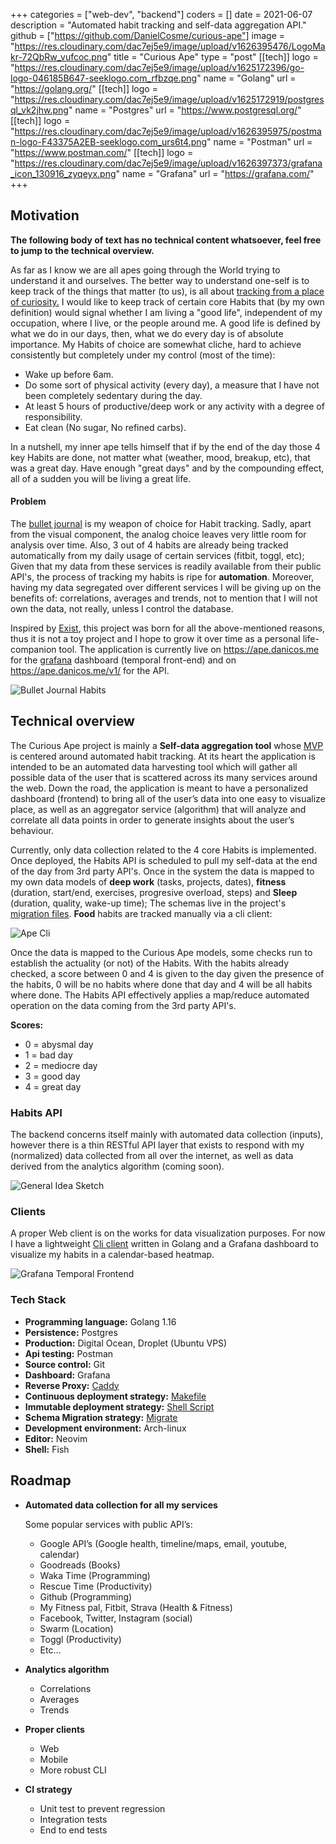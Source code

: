 +++
categories = ["web-dev", "backend"]
coders = []
date = 2021-06-07
description = "Automated habit tracking and self-data aggregation API."
github = ["https://github.com/DanielCosme/curious-ape"]
image = "https://res.cloudinary.com/dac7ej5e9/image/upload/v1626395476/LogoMakr-72QbRw_vufcoc.png"
title = "Curious Ape"
type = "post"
[[tech]]
logo = "https://res.cloudinary.com/dac7ej5e9/image/upload/v1625172396/go-logo-046185B647-seeklogo.com_rfbzqe.png"
name = "Golang"
url = "https://golang.org/"
[[tech]]
logo = "https://res.cloudinary.com/dac7ej5e9/image/upload/v1625172919/postgresql_vk2jhw.png"
name = "Postgres"
url = "https://www.postgresql.org/"
[[tech]]
logo = "https://res.cloudinary.com/dac7ej5e9/image/upload/v1626395975/postman-logo-F43375A2EB-seeklogo.com_urs6t4.png"
name = "Postman"
url = "https://www.postman.com/"
[[tech]]
logo = "https://res.cloudinary.com/dac7ej5e9/image/upload/v1626397373/grafana_icon_130916_zyqeyx.png"
name = "Grafana"
url = "https://grafana.com/"
+++
## Motivation
**The following body of text has no technical content whatsoever, feel free to jump to the technical overview.** 


As far as I know we are all apes going through the World trying to understand it
and ourselves. The better way to understand one-self is to keep track of the things that 
matter (to us), is all about [tracking from a place of curiosity.](https://jamesclear.com/measuring)
I would like to keep track of certain core Habits that (by my own definition)
would signal whether I am living a "good life", independent of my occupation, where I live, 
or the people around me. A good life is defined by what we do in our days, then, what we do 
every day is of absolute importance. My Habits of choice are somewhat cliche, hard to 
achieve consistently but completely under my control (most of the time):  

- Wake up before 6am.
- Do some sort of physical activity (every day), a measure that I have not been completely sedentary during the day.
- At least 5 hours of productive/deep work or any activity with a degree of responsibility.
- Eat clean (No sugar, No refined carbs).

In a nutshell, my inner ape tells himself that if by the end of the day those 4 key Habits 
are done, not matter what (weather, mood, breakup, etc), that was a great day. Have enough
"great days" and by the compounding effect, all of a sudden you will be living a great life.

#### Problem

The [bullet journal](https://bulletjournal.com/) is my weapon of choice for Habit tracking.
Sadly, apart from the visual component, the analog choice leaves 
very little room for analysis over time. Also, 3 out of 4 habits are already being tracked 
automatically from my daily usage of certain services (fitbit, toggl, etc); Given that my 
data from these services is readily available from their public API's, the process of 
tracking my habits is ripe for **automation**. Moreover, having my data segregated over
different services I will be giving up on the benefits of: correlations, averages
and trends, not to mention that I will not own the data, not really, unless I control the
database. 

Inspired by [Exist](https://exist.io), this project was born for all the above-mentioned reasons, thus it is not a toy project
and I hope to grow it over time as a personal life-companion tool.
The application is currently live on https://ape.danicos.me for the [grafana](https://grafana.com/) 
dashboard (temporal front-end) and on https://ape.danicos.me/v1/ for the API.

![Bullet Journal Habits](https://res.cloudinary.com/dac7ej5e9/image/upload/v1626892767/20210429_095217_blf4zx.jpg)
## Technical overview

The Curious Ape project is mainly a **Self-data aggregation tool** whose
[MVP](https://en.wikipedia.org/wiki/Minimum_viable_product) is centered around automated
habit tracking. At its heart the application is intended to be an automated data harvesting 
tool which will gather all possible data of the user that is scattered across its many 
services around the web. Down the road, the application is meant to have a personalized dashboard 
(frontend) to bring all of the user’s data into one easy to visualize place, as well as an
aggregator service (algorithm) that will analyze and correlate all data points in order to 
generate insights about the user’s behaviour.


Currently, only data collection related to the 4 core Habits is implemented. 
Once deployed, the Habits API is scheduled to pull my self-data at the end of the day from 
3rd party API's. Once in the system the data is mapped to my own data models of **deep work**
(tasks, projects, dates), **fitness** (duration, start/end, exercises, progresive overload, steps) and
**Sleep** (duration, quality, wake-up time); The schemas live in the project's 
[migration files](https://github.com/DanielCosme/curious-ape/tree/main/migrations). 
**Food** habits are tracked manually via a cli client:

![Ape Cli](https://res.cloudinary.com/dac7ej5e9/image/upload/v1627427191/Screenshot_from_2021-07-27_19.04.29_hrpkxq.png)

Once the data is mapped to the Curious Ape models, some checks run to establish the actuality (or not)
of the Habits. With the habits already checked, a score between 0 and 4 is given to the day
given the presence of the habits, 0 will be no habits where done that day and 4 will be all
habits where done. The Habits API effectively applies a map/reduce automated operation on the data coming from 
the 3rd party API's.

**Scores:**
- 0 = abysmal day
- 1 = bad day
- 2 = mediocre day
- 3 = good day
- 4 = great day


### Habits API

The backend concerns itself mainly with automated data collection (inputs), however there is a thin 
RESTful API layer that exists to respond with my (normalized) data collected from all over the internet, 
as well as data derived from the analytics algorithm (coming soon).


![General Idea Sketch](https://res.cloudinary.com/dac7ej5e9/image/upload/v1626906732/ape-diagrams_l0g6d0.png)

### Clients

A proper Web client is on the works for data visualization purposes. For now I have a 
lightweight [Cli client](https://github.com/DanielCosme/curious-ape/tree/main/cmd/cli) 
written in Golang and a Grafana dashboard to visualize my habits in a calendar-based heatmap.


![Grafana Temporal Frontend](https://res.cloudinary.com/dac7ej5e9/image/upload/v1626390146/Screenshot_from_2021-07-15_19.01.24_ijch0e.png)

### Tech Stack
- **Programming language:** Golang 1.16
- **Persistence:** Postgres
- **Production:** Digital Ocean, Droplet (Ubuntu VPS)
- **Api testing:** Postman
- **Source control:** Git
- **Dashboard:** Grafana
- **Reverse Proxy:** [Caddy](https://caddyserver.com/)
- **Continuous deployment strategy:** [Makefile](https://github.com/DanielCosme/curious-ape/blob/main/Makefile)
- **Immutable deployment strategy:** [Shell Script](https://github.com/DanielCosme/curious-ape/blob/main/remote/setup/01.sh)
- **Schema Migration strategy:** [Migrate](https://github.com/golang-migrate/migrate)
- **Development environment:** Arch-linux
- **Editor:** Neovim
- **Shell:** Fish

## Roadmap

- **Automated data collection for all my services**

    Some popular services with public API’s:

    - Google API’s (Google health, timeline/maps, email, youtube, calendar)
    - Goodreads (Books)
    - Waka Time (Programming)
    - Rescue Time (Productivity)
    - Github (Programming)
    - My Fitness pal, Fitbit, Strava (Health & Fitness)
    - Facebook, Twitter, Instagram (social)
    - Swarm (Location)
    - Toggl (Productivity)
    - Etc…  
- **Analytics algorithm**
    - Correlations
    - Averages
    - Trends
- **Proper clients**
    - Web
    - Mobile
    - More robust CLI
- **CI strategy**
    - Unit test to prevent regression
    - Integration tests
    - End to end tests
